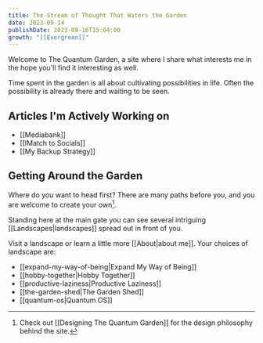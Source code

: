 ```yaml
---
title: The Stream of Thought That Waters the Garden
date: 2023-09-14
publishDate: 2023-09-16T15:04:00
growth: "[[Evergreen]]"
---
```

Welcome to The Quantum Garden, a site where I share what interests me in the hope you'll find it interesting as well.

Time spent in the garden is all about cultivating possibilities in life. Often the possibility is already there and waiting to be seen.

## Articles I'm Actively Working on
- [[Mediabank]]
- [[IMatch to Socials]]
- [[My Backup Strategy]]
## Getting Around the Garden
Where do you want to head first? There are many paths before you, and you are welcome to create your own[^1]. 

Standing here at the main gate you can see several intriguing [[Landscapes|landscapes]] spread out in front of you. 

Visit a landscape or learn a little more [[About|about me]]. Your choices of landscape are:

- [[expand-my-way-of-being|Expand My Way of Being]] 
- [[hobby-together|Hobby Together]] 
- [[productive-laziness|Productive Laziness]] 
- [[the-garden-shed|The Garden Shed]] 
- [[quantum-os|Quantum OS]]

[^1]: Check out [[Designing The Quantum Garden]] for the design philosophy behind the site.

